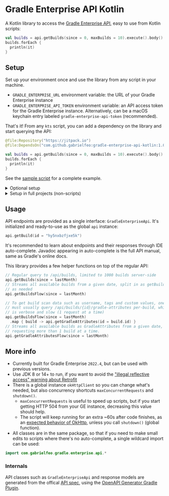 # Gradle Enterprise API Kotlin

A Kotlin library to access the [Gradle Enterprise API][1], easy to use from Kotlin
scripts:

```kotlin
val builds = api.getBuilds(since = 0, maxBuilds = 10).execute().body()!!
builds.forEach {
  println(it)
}
```

## Setup

Set up your environment once and use the library from any script in your machine.

- `GRADLE_ENTERPRISE_URL` environment variable: the URL of your Gradle Enterprise instance
- `GRADLE_ENTERPRISE_API_TOKEN` environment variable: an API access token for the Gradle
  Enterprise instance. Alternatively, can be a macOS keychain entry labeled
  `gradle-enterprise-api-token` (recommended).

That's it! From any `kts` script, you can add a dependency on the library and start querying the
API:

```kotlin
@file:Repository("https://jitpack.io")
@file:DependsOn("com.github.gabrielfeo:gradle-enterprise-api-kotlin:1.0")

val builds = api.getBuilds(since = 0, maxBuilds = 10).execute().body()!!
builds.forEach {
  println(it)
}
```

See the [sample script](./sample.main.kts) for a complete example.

<details>
  <summary>Optional setup</summary>

  All of the following have default values and are completely optional. See
  [Api.kt](src/main/kotlin/com/gabrielfeo/gradle/enterprise/api/Api.kt) for details.

  ##### Caching

  Gradle Enterprise API disallows HTTP caching, but this library forces
  caching for faster queries. Caching is split in two categories:

  1. Short-term cache (default max-age of 1 day)
    - `/api/builds`
  2. Long-term cache (default max-age of 1 year)
    - `/api/builds/{id}/gradle-attributes`
    - `/api/builds/{id}/maven-attributes`

  max-age and cached URLs can be changed with options below.

  - `GRADLE_ENTERPRISE_API_CACHE_DIR`: HTTP cache location. Defaults to the system temporary
    directory.
  - `GRADLE_ENTERPRISE_API_MAX_CACHE_SIZE`: Max size of the HTTP cache in bytes. Defaults to ~1GB.
  - `GRADLE_ENTERPRISE_API_SHORT_TERM_CACHE_URL_PATTERN`: Regex pattern to match API URLs that are
    OK to store short-term in the HTTP cache.
  - `GRADLE_ENTERPRISE_API_SHORT_TERM_CACHE_MAX_AGE`: Max age in seconds of each response stored
    short-term in the HTTP cache.
  - `GRADLE_ENTERPRISE_API_LONG_TERM_CACHE_URL_PATTERN`: Regex pattern to match API URLs that are
    OK to store long-term in the HTTP cache.
  - `GRADLE_ENTERPRISE_API_LONG_TERM_CACHE_MAX_AGE`: Max age in seconds of each response stored
    long-term in the HTTP cache.

  ##### Concurrency

  - `GRADLE_ENTERPRISE_API_MAX_CONCURRENT_REQUESTS`: Maximum amount of concurrent requests
    allowed. Defaults to 15.

  ##### Debugging

  - `GRADLE_ENTERPRISE_API_DEBUG_LOGGING`: `true` to enable debug logging from the library. Defaults
    to `false`.

</details>

<details>
  <summary>Setup in full projects (non-scripts)</summary>

  You can also use it in a full Kotlin project instead of a script. Just add a dependency:

  ```kotlin
  repositories {
    maven(url = "https://jitpack.io")
  }
  dependencies {
    implementation("com.github.gabrielfeo:gradle-enterprise-api-kotlin:1.0")
  }
  ```

  <details>
    <summary>Groovy</summary>

    ```groovy
    repositories {
      maven { url = 'https://jitpack.io' }
    }
    dependencies {
      implementation 'com.github.gabrielfeo:gradle-enterprise-api-kotlin:1.0'
    }
    ```

  </details>

  Any option can also be changed from code rather than from environment, as long as it's done
  before the first `api` usage.

  ```kotlin
  baseUrl = { "https://my.ge.org" }
  accessToken = { getFromVault("ge-api-token") }
  api.getBuilds(id = "hy5nxbzfjxe5k")
  ```

</details>

## Usage

API endpoints are provided as a single interface: `GradleEnterpriseApi`. It's
initialized and ready-to-use as the global `api` instance:

```kotlin
api.getBuild(id = "hy5nxbzfjxe5k")
```

It's recommended to learn about endpoints and their responses through IDE auto-complete. Javadoc
appearing in auto-complete is the full API manual, same as Gradle's online docs.

This library provides a few helper functions on top of the regular API:

```kotlin
// Regular query to /api/builds, limited to 1000 builds server-side
api.getBuilds(since = lastMonth)
// Streams all available builds from a given date, split in as getBuilds
// as needed
api.getBuildsFlow(since = lastMonth)
```

```kotlin
// To get build scan data such as username, tags and custom values, one
// must usually query /api/builds/{id}/gradle-attributes per-build, which
// is verbose and slow (1 request at a time)
api.getBuildsFlow(since = lastMonth)
  .map { build -> api.getGradleAttributes(id = build.id) }
// Streams all available builds as GradleAttributes from a given date,
// requesting more than 1 build at a time.
api.getGradleAttributesFlow(since = lastMonth)
```


## More info

- Currently built for Gradle Enterprise `2022.4`, but can be used with previous versions.
- Use JDK 8 or 14+ to run, if you want to avoid the ["illegal reflective access" warning about
  Retrofit][3]
- There is a global instance `okHttpClient` so you can change what's needed, but also concurrency
  shortcuts `maxConcurrentRequests` and `shutdown()`.
  - `maxConcurrentRequests` is useful to speed up scripts, but if you start getting HTTP 504 from
    your GE instance, decreasing this value should help.
  - The script will keep running for an extra ~60s after code finishes, as an [expected behavior
  of OkHttp][4], unless you call `shutdown()` (global function).
- All classes are in the same package, so that if you need to make small edits to scripts where
  there's no auto-complete, a single wildcard import can be used:

```kotlin
import com.gabrielfeo.gradle.enterprise.api.*
```

###  Internals

API classes such as `GradleEnterpriseApi` and response models are generated from the offical
[API spec][5], using the [OpenAPI Generator Gradle Plugin][6].

[1]: https://docs.gradle.com/enterprise/api-manual/
[2]: https://square.github.io/retrofit/
[3]: https://github.com/square/retrofit/issues/3448
[4]: https://github.com/square/retrofit/issues/3144#issuecomment-508300518
[5]: https://docs.gradle.com/enterprise/api-manual/#reference_documentation
[6]: https://github.com/OpenAPITools/openapi-generator/blob/master/modules/openapi-generator-gradle-plugin/README.adoc
